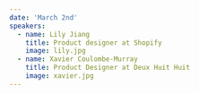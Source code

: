 ```yaml
---
date: 'March 2nd'
speakers:
  - name: Lily Jiang
    title: Product designer at Shopify
    image: lily.jpg
  - name: Xavier Coulombe-Murray
    title: Product Designer at Deux Huit Huit
    image: xavier.jpg
---
```

